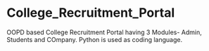 # College_Recruitment_Portal

OOPD based College Recruitment Portal having 3 Modules- Admin, Students and COmpany. Python is used as coding language.
